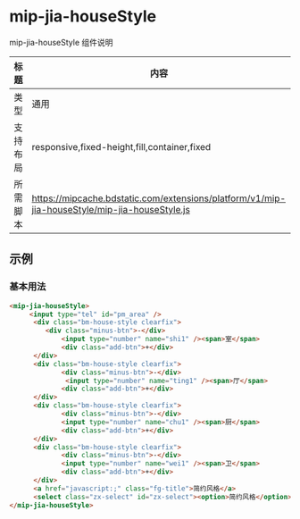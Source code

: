 # mip-jia-houseStyle

mip-jia-houseStyle 组件说明

标题|内容
----|----
类型|通用
支持布局|responsive,fixed-height,fill,container,fixed
所需脚本|https://mipcache.bdstatic.com/extensions/platform/v1/mip-jia-houseStyle/mip-jia-houseStyle.js

## 示例

### 基本用法
```html
<mip-jia-houseStyle>
     <input type="tel" id="pm_area" />
      <div class="bm-house-style clearfix">
         <div class="minus-btn">-</div>
             <input type="number" name="shi1" /><span>室</span>
             <div class="add-btn">+</div>
      </div>
      <div class="bm-house-style clearfix">
             <div class="minus-btn">-</div>
              <input type="number" name="ting1" /><span>厅</span>
             <div class="add-btn">+</div>
      </div>
      <div class="bm-house-style clearfix">
             <div class="minus-btn">-</div>
             <input type="number" name="chu1" /><span>厨</span>
             <div class="add-btn">+</div>
      </div>
      <div class="bm-house-style clearfix">
             <div class="minus-btn">-</div>
             <input type="number" name="wei1" /><span>卫</span>
             <div class="add-btn">+</div>
      </div>
      <a href="javascript:;" class="fg-title">简约风格</a>
      <select class="zx-select" id="zx-select"><option>简约风格</option></select>
</mip-jia-houseStyle>
```


